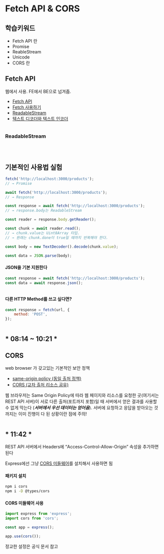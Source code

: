 # Fetch API & CORS

## 학습키워드

* Fetch API 란
* Promise
* ReableStream
* Unicode
* CORS 란

## Fetch API

웹에서 사용. FE에서 BE으로 넘겨줌.

* [Fetch API](https://developer.mozilla.org/ko/docs/Web/API/Fetch\_API)
* [Fetch 사용하기](https://developer.mozilla.org/ko/docs/Web/API/Fetch\_API/Using\_Fetch)
* [ReadableStream](https://developer.mozilla.org/ko/docs/Web/API/ReadableStream)
* [텍스트 디코더와 텍스트 인코더](https://ko.javascript.info/text-decoder)

<figure><img src="../.gitbook/assets/image (2).png" alt=""><figcaption></figcaption></figure>

### ReadableStream

<figure><img src="../.gitbook/assets/image (21).png" alt=""><figcaption></figcaption></figure>

<figure><img src="../.gitbook/assets/image (17).png" alt=""><figcaption></figcaption></figure>

<figure><img src="../.gitbook/assets/image (19).png" alt=""><figcaption></figcaption></figure>

## 기본적인 사용법 실험

```javascript
fetch('http://localhost:3000/products');
// → Promise

await fetch('http://localhost:3000/products');
// → Response

const response = await fetch('http://localhost:3000/products');
// → response.body는 ReadableStream

const reader = response.body.getReader();

const chunk = await reader.read();
// → chunk.value는 Uint8Array 타입.
// → 원래는 chunk.done이 true일 때까지 반복해야 한다.

const body = new TextDecoder().decode(chunk.value);

const data = JSON.parse(body);
```

#### JSON을 기본 지원한다

```javascript
const response = await fetch('http://localhost:3000/products');
const data = await response.json();
```

<figure><img src="../.gitbook/assets/image (6).png" alt=""><figcaption></figcaption></figure>

#### 다른 HTTP Method를 쓰고 싶다면?

```javascript
const response = fetch(url, {
	method: 'POST',
});
```

<figure><img src="../.gitbook/assets/image (3).png" alt=""><figcaption></figcaption></figure>

## \* 08:14 \~ 10:21 \*

## CORS

web browser 가 갖고있는 기본적인 보안 정책

* [same-origin policy (동일 출처 정책)](https://developer.mozilla.org/ko/docs/Web/Security/Same-origin\_policy)
* [CORS (교차 출처 리소스 공유)](https://developer.mozilla.org/ko/docs/Web/HTTP/CORS)

웹 브라우저는 Same Origin Policy에 따라 웹 페이지와 리소스를 요청한 곳(여기서는 REST API 서버)이 서로 다른 출처(포트까지 포함)일 때 서버에서 얻은 결과를 사용할 수 없게 막는다 (_**서버에서 우선 데이터는 얻어옴**_). 서버에 요청하고 응답을 받아오는 것까지는 이미 진행이 다 된 상황이란 점에 주의!

<figure><img src="../.gitbook/assets/image (13).png" alt=""><figcaption></figcaption></figure>

## \* 11:42 \*

REST API 서버에서 Headers에 “Access-Control-Allow-Origin” 속성을 추가하면 된다

Express에선 그냥 [CORS 미들웨어](https://expressjs.com/en/resources/middleware/cors.html)를 설치해서 사용하면 됨



#### 패키지 설치

```bash
npm i cors
npm i -D @types/cors
```



#### CORS 미들웨어 사용

```javascript
import express from 'express';
import cors from 'cors';

const app = express();

app.use(cors());
```

정교한 설정은 공식 문서 참고













